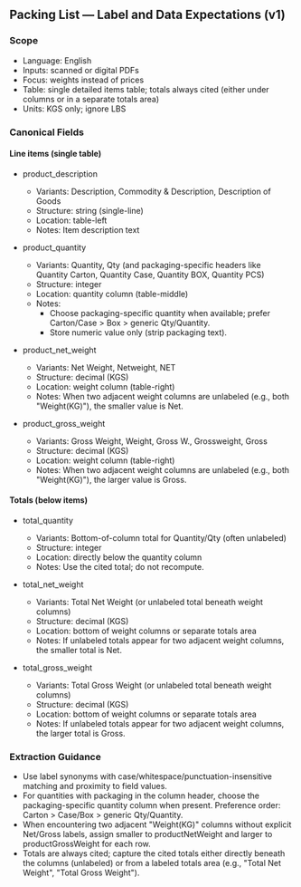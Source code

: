 ## Packing List — Label and Data Expectations (v1)

### Scope

- Language: English
- Inputs: scanned or digital PDFs
- Focus: weights instead of prices
- Table: single detailed items table; totals always cited (either under columns or in a separate totals area)
- Units: KGS only; ignore LBS

### Canonical Fields

#### Line items (single table)

- product_description

  - Variants: Description, Commodity & Description, Description of Goods
  - Structure: string (single-line)
  - Location: table-left
  - Notes: Item description text

- product_quantity

  - Variants: Quantity, Qty (and packaging-specific headers like Quantity Carton, Quantity Case, Quantity BOX, Quantity PCS)
  - Structure: integer
  - Location: quantity column (table-middle)
  - Notes:
    - Choose packaging-specific quantity when available; prefer Carton/Case > Box > generic Qty/Quantity.
    - Store numeric value only (strip packaging text).

- product_net_weight

  - Variants: Net Weight, Netweight, NET
  - Structure: decimal (KGS)
  - Location: weight column (table-right)
  - Notes: When two adjacent weight columns are unlabeled (e.g., both "Weight(KG)"), the smaller value is Net.

- product_gross_weight
  - Variants: Gross Weight, Weight, Gross W., Grossweight, Gross
  - Structure: decimal (KGS)
  - Location: weight column (table-right)
  - Notes: When two adjacent weight columns are unlabeled (e.g., both "Weight(KG)"), the larger value is Gross.

#### Totals (below items)

- total_quantity

  - Variants: Bottom-of-column total for Quantity/Qty (often unlabeled)
  - Structure: integer
  - Location: directly below the quantity column
  - Notes: Use the cited total; do not recompute.

- total_net_weight

  - Variants: Total Net Weight (or unlabeled total beneath weight columns)
  - Structure: decimal (KGS)
  - Location: bottom of weight columns or separate totals area
  - Notes: If unlabeled totals appear for two adjacent weight columns, the smaller total is Net.

- total_gross_weight
  - Variants: Total Gross Weight (or unlabeled total beneath weight columns)
  - Structure: decimal (KGS)
  - Location: bottom of weight columns or separate totals area
  - Notes: If unlabeled totals appear for two adjacent weight columns, the larger total is Gross.

### Extraction Guidance

- Use label synonyms with case/whitespace/punctuation-insensitive matching and proximity to field values.
- For quantities with packaging in the column header, choose the packaging-specific quantity column when present. Preference order: Carton > Case/Box > generic Qty/Quantity.
- When encountering two adjacent "Weight(KG)" columns without explicit Net/Gross labels, assign smaller to productNetWeight and larger to productGrossWeight for each row.
- Totals are always cited; capture the cited totals either directly beneath the columns (unlabeled) or from a labeled totals area (e.g., "Total Net Weight", "Total Gross Weight").
